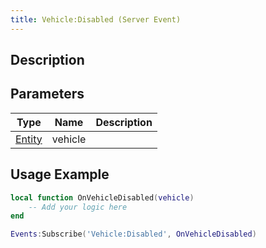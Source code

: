 ```yaml
---
title: Vehicle:Disabled (Server Event)
---
```

## Description

## Parameters

| Type                                  | Name    | Description |
| ------------------------------------- | ------- | ----------- |
| [Entity](/vext/ref/shared/class/entity) | vehicle |             |

## Usage Example

``` lua
local function OnVehicleDisabled(vehicle)
    -- Add your logic here
end

Events:Subscribe('Vehicle:Disabled', OnVehicleDisabled)
```
